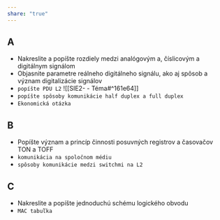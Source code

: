 ```yaml
---
share: "true"
---
```

## A
- Nakreslite a popíšte rozdiely medzi analógovým a, číslicovým a digitálnym signálom
- Objasnite parametre reálneho digitálneho signálu, ako aj spôsob a význam digitalizácie signálov
- `popíšte PDU L2`
 ![[SIE2- - Téma#^161e64]]
- `popíšte spôsoby komunikácie half duplex a full duplex`
- `Ekonomická otázka`
## B
- Popíšte význam a princíp činnosti posuvných registrov a časovačov TON a TOFF
- `komunikácia na spoločnom médiu`
- `spôsoby komunikácie medzi switchmi na L2`
## C
- Nakreslite a popíšte jednoduchú schému logického obvodu
- `MAC tabuľka`